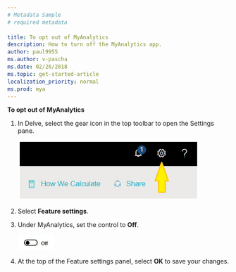 ```yaml
---
# Metadata Sample
# required metadata

title: To opt out of MyAnalytics
description: How to turn off the MyAnalytics app. 
author: paul9955
ms.author: v-pascha
ms.date: 02/26/2018
ms.topic: get-started-article
localization_priority: normal 
ms.prod: mya
---
```


**To opt out of MyAnalytics**

1. In Delve, select the gear icon in the top toolbar to open the Settings pane.

    ![Delve settings](../../Images/mya/use/Gear-icon-Delve.png)
     
2. Select **Feature settings**.
3. Under MyAnalytics, set the control to **Off**.

    ![Slider in off position](../../Images/mya/use/Slider-off.png)
  
4. At the top of the Feature settings panel, select **OK** to save your changes. 